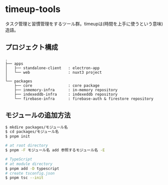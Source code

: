 # timeup-tools
タスク管理と習慣管理をするツール群。timeupは(時間を上手に使うという意味)造語。

## プロジェクト構成

```
.
├── apps
│   ├── standalone-client   : electron-app
│   └── web                 : nuxt3 project
│
└── packages
    ├── core                : core package
    ├── inmemory-infra      : in-memory repository
    ├── indexeddb-infra     : indexeddb repository
    └── firebase-infra      : firebase-auth & firestore repository
```

## モジュールの追加方法

```bash
$ mkdire packages/モジュール名
$ cd packages/モジュール名
$ pnpm init

# at root directory
$ pnpm -F モジュール名 add 参照するモジュール名 -E

# TypeScript
# at module directory
$ pnpm add -D typescript
# create tsconfig.json
$ pnpm tsc --init
```
